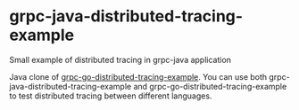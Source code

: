 # grpc-java-distributed-tracing-example
Small example of distributed tracing in grpc-java application

Java clone of [grpc-go-distributed-tracing-example](https://github.com/ValManP/grpc-go-distributed-tracing-example). 
You can use both grpc-java-distributed-tracing-example and grpc-go-distributed-tracing-example to test distributed tracing between different languages.
